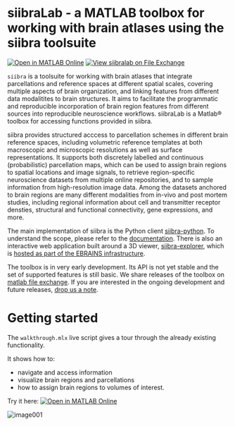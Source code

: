 # siibraLab - a MATLAB toolbox for working with brain atlases using the siibra toolsuite

[![Open in MATLAB Online](https://www.mathworks.com/images/responsive/global/open-in-matlab-online.svg)](https://matlab.mathworks.com/open/github/v1?repo=FZJ-INM1-BDA/siibralab&file=walkthrough.mlx)
[![View siibralab on File Exchange](https://www.mathworks.com/matlabcentral/images/matlab-file-exchange.svg)](https://de.mathworks.com/matlabcentral/fileexchange/121148-siibralab)

``siibra`` is a toolsuite for working with brain atlases that integrate parcellations and reference spaces at different spatial scales, covering multiple aspects of brain organization, and linking features from different data modalitites to brain structures. It aims to facilitate the programmatic and reproducible incorporation of brain region features from different sources into reproducible neuroscience workflows.  siibraLab is a Matlab® toolbox for accessing functions provided in siibra. 

siibra provides structured acccess to parcellation schemes in different brain reference spaces, including volumetric reference templates at both macroscopic and microscopic resolutions as well as surface representations. It supports both discretely labelled and continuous (probabilistic) parcellation maps, which can be used to assign brain regions to spatial locations and image signals, to retrieve region-specific neuroscience datasets from multiple online repositories, and to sample information from high-resolution image data. Among the datasets anchored to brain regions are many different modalities from in-vivo and post mortem studies, including regional information about cell and transmitter receptor densties, structural and functional connectivity, gene expressions, and more.

The main implementation of siibra is the Python client [siibra-python](https://github.com/FZJ-INM1-BDA/siibra-python). To understand the scope, please refer to the [documentation](https://siibra-python.readthedocs.io). There is also an interactive web application built around a 3D viewer, [siibra-explorer](https://github.com/FZJ-INM1-BDA/siibra-explorer), which is [hosted as part of the EBRAINS infrastructure](https://atlases.ebrains.eu/viewer). 

The toolbox is in very early development. Its API is not yet stable and the set of supported features is still basic. We share releases of the toolbox on [matlab file exchange](https://www.mathworks.com/matlabcentral/fileexchange). If you are interested in the ongoing development and future releases, [drop us a note](mailto:info@siibra.eu).

# Getting started

The `walkthrough.mlx` live script gives a tour through the already existing functionality.

It shows how to:
* navigate and access information
* visualize brain regions and parcellations
* how to assign brain regions to volumes of interest.
  
Try it here: [![Open in MATLAB Online](https://www.mathworks.com/images/responsive/global/open-in-matlab-online.svg)](https://matlab.mathworks.com/open/github/v1?repo=FZJ-INM1-BDA/siibralab&file=walkthrough.mlx)

![image001](https://github.com/scalableminds/siibra-matlab/assets/2582395/457b3162-beb4-4458-bcf9-58df9d9cc740)
